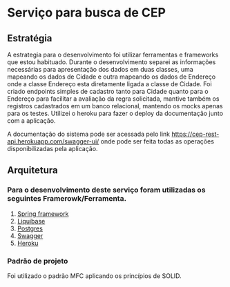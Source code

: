 # Serviço para busca de CEP

## Estratégia

A estrategia para o desenvolvimento foi utilizar ferramentas e frameworks que estou habituado. Durante o desenvolvimento separei as informações necessárias para apresentação dos dados em duas classes, uma mapeando os dados de Cidade e outra mapeando os dados de Endereço onde a classe Endereço esta diretamente ligada a classe de Cidade.
Foi criado endpoints simples de cadastro tanto para Cidade quanto para o Endereço para facilitar a avaliação da regra solicitada, mantive também os registros cadastrados em um banco relacional, mantendo os mocks apenas para os testes. Utilizei o heroku para fazer o deploy da documentação junto com a aplicação.

A documentação do sistema pode ser acessada pelo link https://cep-rest-api.herokuapp.com/swagger-ui/ onde pode ser feita todas as operações disponibilizadas pela aplicação.

## Arquitetura 

### Para o desenvolvimento deste serviço foram utilizadas os seguintes Framerowk/Ferramenta.
1. [Spring framework](https://spring.io/)
2. [Liquibase](https://www.liquibase.org/)
3. [Postgres](https://www.postgresql.org/)
4. [Swagger](https://swagger.io/)
5. [Heroku](https://www.heroku.com/)

### Padrão de projeto 
Foi utilizado o padrão MFC aplicando os princípios de SOLID.
